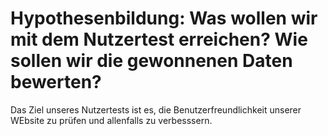 # Hypothesenbildung: Was wollen wir mit dem Nutzertest erreichen? Wie sollen wir die gewonnenen Daten bewerten?

Das Ziel unseres Nutzertests ist es, die Benutzerfreundlichkeit unserer WEbsite zu prüfen und allenfalls zu verbesssern.


